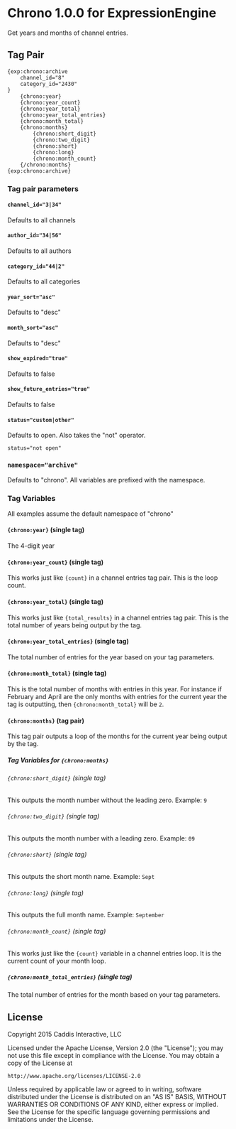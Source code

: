 # Chrono 1.0.0 for ExpressionEngine

Get years and months of channel entries.

## Tag Pair

    {exp:chrono:archive
        channel_id="8"
        category_id="2430"
    }
        {chrono:year}
        {chrono:year_count}
        {chrono:year_total}
        {chrono:year_total_entries}
        {chrono:month_total}
        {chrono:months}
            {chrono:short_digit}
            {chrono:two_digit}
            {chrono:short}
            {chrono:long}
            {chrono:month_count}
        {/chrono:months}
    {exp:chrono:archive}

### Tag pair parameters

#### `channel_id="3|34"`

Defaults to all channels

#### `author_id="34|56"`

Defaults to all authors

#### `category_id="44|2"`

Defaults to all categories

#### `year_sort="asc"`

Defaults to "desc"

#### `month_sort="asc"`

Defaults to "desc"

#### `show_expired="true"`

Defaults to false

#### `show_future_entries="true"`

Defaults to false

#### `status="custom|other"`

Defaults to open. Also takes the "not" operator.

    status="not open"

### `namespace="archive"`

Defaults to "chrono". All variables are prefixed with the namespace.

### Tag Variables

All examples assume the default namespace of "chrono"

#### `{chrono:year}` (single tag)

The 4-digit year

#### `{chrono:year_count}` (single tag)

This works just like `{count}` in a channel entries tag pair. This is the loop count.

#### `{chrono:year_total}` (single tag)

This works just like `{total_results}` in a channel entries tag pair. This is the total number of years being output by the tag.

#### `{chrono:year_total_entries}` (single tag)

The total number of entries for the year based on your tag parameters.

#### `{chrono:month_total}` (single tag)

This is the total number of months with entries in this year. For instance if February and April are the only months with entries for the current year the tag is outputting, then `{chrono:month_total}` will be `2`.

#### `{chrono:months}` (tag pair)

This tag pair outputs a loop of the months for the current year being output by the tag.

##### Tag Variables for `{chrono:months}`

###### `{chrono:short_digit}` (single tag)

This outputs the month number without the leading zero. Example: `9`

###### `{chrono:two_digit}` (single tag)

This outputs the month number with a leading zero. Example: `09`

###### `{chrono:short}` (single tag)

This outputs the short month name. Example: `Sept`

###### `{chrono:long}` (single tag)

This outputs the full month name. Example: `September`

###### `{chrono:month_count}` (single tag)

This works just like the `{count}` variable in a channel entries loop. It is the current count of your month loop.

##### `{chrono:month_total_entries}` (single tag)

The total number of entries for the month based on your tag parameters.

## License

Copyright 2015 Caddis Interactive, LLC

Licensed under the Apache License, Version 2.0 (the "License");
you may not use this file except in compliance with the License.
You may obtain a copy of the License at

    http://www.apache.org/licenses/LICENSE-2.0

Unless required by applicable law or agreed to in writing, software
distributed under the License is distributed on an "AS IS" BASIS,
WITHOUT WARRANTIES OR CONDITIONS OF ANY KIND, either express or implied.
See the License for the specific language governing permissions and
limitations under the License.